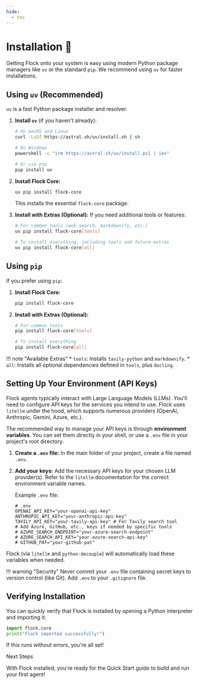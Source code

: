 ```yaml
---
hide:
  - toc
---
```


# Installation 🐣

Getting Flock onto your system is easy using modern Python package managers like `uv` or the standard `pip`. We recommend using `uv` for faster installations.

## Using `uv` (Recommended)

`uv` is a fast Python package installer and resolver.

1.  **Install `uv`** (if you haven't already):
    ```bash
    # On macOS and Linux
    curl -LsSf https://astral.sh/uv/install.sh | sh

    # On Windows
    powershell -c "irm https://astral.sh/uv/install.ps1 | iex"

    # Or via pip
    pip install uv
    ```

2.  **Install Flock Core:**
    ```bash
    uv pip install flock-core
    ```
    This installs the essential `flock-core` package.

3.  **Install with Extras (Optional):**
    If you need additional tools or features:
    ```bash
    # For common tools (web search, markdownify, etc.)
    uv pip install flock-core[tools]

    # To install everything, including tools and future extras
    uv pip install flock-core[all]
    ```

## Using `pip`

If you prefer using `pip`:

1.  **Install Flock Core:**
    ```bash
    pip install flock-core
    ```

2.  **Install with Extras (Optional):**
    ```bash
    # For common tools
    pip install flock-core[tools]

    # To install everything
    pip install flock-core[all]
    ```

!!! note "Available Extras"
    *   `tools`: Installs `tavily-python` and `markdownify`.
    *   `all`: Installs all optional dependencies defined in `tools`, plus `docling`.

## Setting Up Your Environment (API Keys)

Flock agents typically interact with Large Language Models (LLMs). You'll need to configure API keys for the services you intend to use. Flock uses `litellm` under the hood, which supports numerous providers (OpenAI, Anthropic, Gemini, Azure, etc.).

The recommended way to manage your API keys is through **environment variables**. You can set them directly in your shell, or use a `.env` file in your project's root directory.

1.  **Create a `.env` file:** In the main folder of your project, create a file named `.env`.
2.  **Add your keys:** Add the necessary API keys for your chosen LLM provider(s). Refer to the `litellm` documentation for the correct environment variable names.

    Example `.env` file:
    ```dotenv
    # .env
    OPENAI_API_KEY="your-openai-api-key"
    ANTHROPIC_API_KEY="your-anthropic-api-key"
    TAVILY_API_KEY="your-tavily-api-key" # For Tavily search tool
    # Add Azure, GitHub, etc., keys if needed by specific tools
    # AZURE_SEARCH_ENDPOINT="your-azure-search-endpoint"
    # AZURE_SEARCH_API_KEY="your-azure-search-api-key"
    # GITHUB_PAT="your-github-pat"
    ```

Flock (via `litellm` and `python-decouple`) will automatically load these variables when needed.

!!! warning "Security"
    Never commit your `.env` file containing secret keys to version control (like Git). Add `.env` to your `.gitignore` file.

## Verifying Installation

You can quickly verify that Flock is installed by opening a Python interpreter and importing it:

```python
import flock.core
print("Flock imported successfully!")
```

If this runs without errors, you're all set!

Next Steps

With Flock installed, you're ready for the Quick Start guide to build and run your first agent!